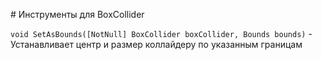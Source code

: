 ﻿﻿# Инструменты для BoxCollider

`void SetAsBounds([NotNull] BoxCollider boxCollider, Bounds bounds)` - Устанавливает центр и размер коллайдеру по указанным границам
